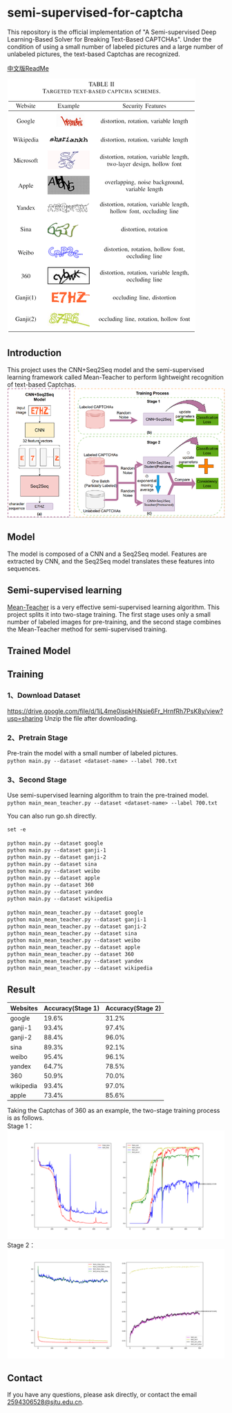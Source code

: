 # semi-supervised-for-captcha

This repository is the official implementation of "A Semi-supervised Deep Learning-Based Solver for Breaking Text-Based CAPTCHAs". Under the condition of using a small number of labeled pictures and a large number of unlabeled pictures, the text-based Captchas are recognized.

[中文版ReadMe](https://github.com/2594306528/semi-supervised-for-captcha/blob/main/README_Chinese.md)

![image](https://github.com/2594306528/semi-supervised-for-captcha/blob/main/images/1.png)
## Introduction
This project uses the CNN+Seq2Seq model and the semi-supervised learning framework called Mean-Teacher to perform lightweight recognition of text-based Captchas.
</br>
![image](https://github.com/2594306528/semi-supervised-for-captcha/blob/main/images/2.png)
</br>

## Model
The model is composed of a CNN and a Seq2Seq model. Features are extracted by CNN, and the Seq2Seq model translates these features into sequences.
## Semi-supervised learning
[Mean-Teacher](https://github.com/CuriousAI/mean-teacher) is a very effective semi-supervised learning algorithm. This project splits it into two-stage training. The first stage uses only a small number of labeled images for pre-training, and the second stage combines the Mean-Teacher method for semi-supervised training.

## Trained Model

## Training

### 1、Download Dataset
https://drive.google.com/file/d/1iL4me0ispkHiNsie6Fr_HrnfRh7PsK8y/view?usp=sharing
Unzip the file after downloading.
### 2、Pretrain Stage
Pre-train the model with a small number of labeled pictures.</br>
`python main.py --dataset <dataset-name> --label 700.txt`
### 3、Second Stage
Use semi-supervised learning algorithm to train the pre-trained model.</br>
`python main_mean_teacher.py --dataset <dataset-name> --label 700.txt`

You can also run go.sh directly.
``` shell
set -e

python main.py --dataset google
python main.py --dataset ganji-1
python main.py --dataset ganji-2
python main.py --dataset sina
python main.py --dataset weibo
python main.py --dataset apple
python main.py --dataset 360
python main.py --dataset yandex
python main.py --dataset wikipedia

python main_mean_teacher.py --dataset google
python main_mean_teacher.py --dataset ganji-1
python main_mean_teacher.py --dataset ganji-2
python main_mean_teacher.py --dataset sina
python main_mean_teacher.py --dataset weibo
python main_mean_teacher.py --dataset apple
python main_mean_teacher.py --dataset 360
python main_mean_teacher.py --dataset yandex
python main_mean_teacher.py --dataset wikipedia
```

## Result

|Websites|Accuracy(Stage 1)|Accuracy(Stage 2)|
|-----|------------|-----------|
|google|19.6%|31.2%|
|ganji-1|93.4%|97.4%|
|ganji-2|88.4%|96.0%|
|sina|89.3%|92.1%|
|weibo|95.4%|96.1%|
|yandex|64.7%|78.5%|
|360|50.9%|70.0%|
|wikipedia|93.4%|97.0%|
|apple|73.4%|85.6%|

Taking the Captchas of 360 as an example, the two-stage training process is as follows.
</br>
Stage 1：
![image](https://github.com/2594306528/semi-supervised-for-captcha/blob/main/result/360_700.txt.png)
</br>
Stage 2：
![image](https://github.com/2594306528/semi-supervised-for-captcha/blob/main/result/MT_360_700.txt.png)
</br>

## Contact
If you have any questions, please ask directly, or contact the email 2594306528@sjtu.edu.cn.
